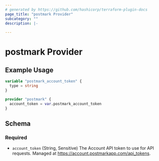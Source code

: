 ```yaml
---
# generated by https://github.com/hashicorp/terraform-plugin-docs
page_title: "postmark Provider"
subcategory: ""
description: |-
  
---
```


# postmark Provider



## Example Usage

```terraform
variable "postmark_account_token" {
  type = string
}

provider "postmark" {
  account_token = var.postmark_account_token
}
```

<!-- schema generated by tfplugindocs -->
## Schema

### Required

- `account_token` (String, Sensitive) The Account API token to use for API requests. Managed at https://account.postmarkapp.com/api_tokens.
